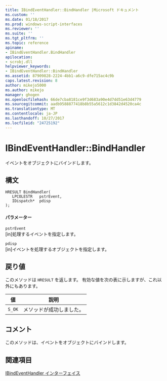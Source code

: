 ```yaml
---
title: IBindEventHandler::BindHandler |Microsoft ドキュメント
ms.custom: ''
ms.date: 01/18/2017
ms.prod: windows-script-interfaces
ms.reviewer: ''
ms.suite: ''
ms.tgt_pltfrm: ''
ms.topic: reference
apiname:
- IBindEventHandler.BindHandler
apilocation:
- scrobj.dll
helpviewer_keywords:
- IBindEventHandler::BindHandler
ms.assetid: 87909828-2224-4bb1-a6c9-dfe715ac4c9b
caps.latest.revision: 8
author: mikejo5000
ms.author: mikejo
manager: ghogen
ms.openlocfilehash: 66de7cba8181ce9f3d683a90e4d7dd51e63d4779
ms.sourcegitcommit: aadb9588877418b8b55a5612c1d3842d4520ca4c
ms.translationtype: MT
ms.contentlocale: ja-JP
ms.lasthandoff: 10/27/2017
ms.locfileid: "24725192"
---
```

# <a name="ibindeventhandlerbindhandler"></a>IBindEventHandler::BindHandler
イベントをオブジェクトにバインドします。  
  
## <a name="syntax"></a>構文  
  
```  
HRESULT BindHandler(  
   LPCOLESTR   pstrEvent,  
   IDispatch*  pdisp  
);  
```  
  
#### <a name="parameters"></a>パラメーター  
 `pstrEvent`  
 [in]処理するイベントを指定します。  
  
 `pdisp`  
 [in]イベントを処理するオブジェクトを指定します。  
  
## <a name="return-value"></a>戻り値  
 このメソッドは `HRESULT` を返します。 有効な値を次の表に示しますが、これ以外にもあります。  
  
|値|説明|  
|-----------|-----------------|  
|`S_OK`|メソッドが成功しました。|  
  
## <a name="remarks"></a>コメント  
 このメソッドは、イベントをオブジェクトにバインドします。  
  
## <a name="see-also"></a>関連項目  
 [IBindEventHandler インターフェイス](../../winscript/reference/ibindeventhandler-interface.md)